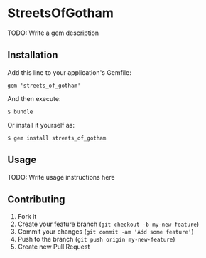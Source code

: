 # StreetsOfGotham

TODO: Write a gem description

## Installation

Add this line to your application's Gemfile:

    gem 'streets_of_gotham'

And then execute:

    $ bundle

Or install it yourself as:

    $ gem install streets_of_gotham

## Usage

TODO: Write usage instructions here

## Contributing

1. Fork it
2. Create your feature branch (`git checkout -b my-new-feature`)
3. Commit your changes (`git commit -am 'Add some feature'`)
4. Push to the branch (`git push origin my-new-feature`)
5. Create new Pull Request
